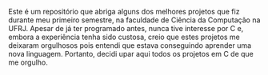 Este é um repositório que abriga alguns dos melhores projetos que fiz durante meu primeiro semestre, na faculdade de Ciência da Computação na UFRJ. Apesar de já ter programado antes, nunca tive interesse por C e, embora a experiência tenha sido custosa, creio que estes projetos me deixaram orgulhosos pois entendi que estava conseguindo aprender uma nova linguagem. Portanto, decidi upar aqui todos os projetos em C de que me orgulho.
